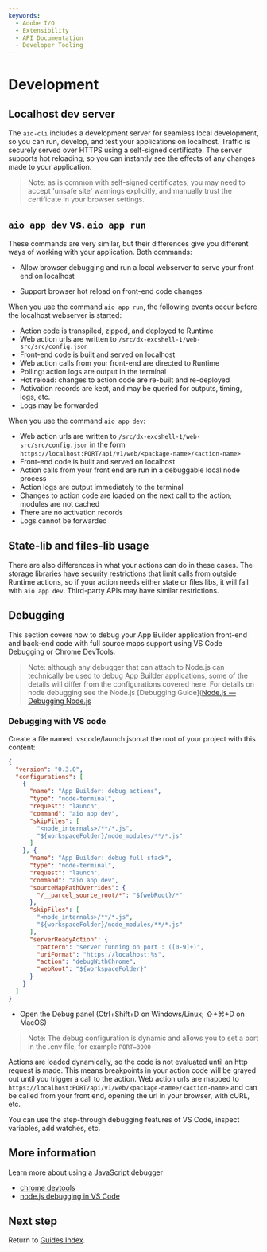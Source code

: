 ```yaml
---
keywords:
  - Adobe I/O
  - Extensibility
  - API Documentation
  - Developer Tooling
---
```


# Development

## Localhost dev server

The `aio-cli` includes a development server for seamless local development, so you can run, develop, and test your applications on localhost. Traffic is securely served over HTTPS using a self-signed certificate. The server supports hot reloading, so you can instantly see the effects of any changes made to your application.

> Note: as is common with self-signed certificates, you may need to accept 'unsafe site' warnings explicitly, and manually trust the certificate in your browser settings.

## `aio app dev` vs. `aio app run`

These commands are very similar, but their differences give you different ways of working with your application. Both commands:

- Allow  browser debugging and run a local webserver to serve your front end on localhost

- Support browser hot reload on front-end code changes

When you use the command `aio app run`, the following events occur before the localhost webserver is started:

- Action code is transpiled, zipped, and deployed to Runtime
- Web action urls are written to `/src/dx-excshell-1/web-src/src/config.json`
- Front-end code is built and served on localhost
- Web action calls from your front-end are directed to Runtime
- Polling: action logs are output in the terminal
- Hot reload: changes to action code are re-built and re-deployed
- Activation records are kept, and may be queried for outputs, timing, logs, etc.
- Logs may be forwarded

When you use the command `aio app dev`:

- Web action urls are written to `/src/dx-excshell-1/web-src/src/config.json` in the form `https://localhost:PORT/api/v1/web/<package-name>/<action-name>`
- Front-end code is built and served on localhost
- Action calls from your front end are run in a debuggable local node process
- Action logs are output immediately to the terminal
- Changes to action code are loaded on the next call to the action; modules are not cached
- There are no activation records
- Logs cannot be forwarded

## State-lib and files-lib usage

There are also differences in what your actions can do in these cases. The storage libraries have security restrictions that limit calls from outside Runtime actions, so if your action needs either state or files libs, it will fail with `aio app dev`.  Third-party APIs may have similar restrictions.

## Debugging

This section covers how to debug your App Builder application front-end and back-end code with full source maps support using VS Code Debugging or Chrome DevTools.

> Note: although any debugger that can attach to Node.js can technically be used to debug App Builder applications, some of the details will differ from the configurations covered here. For details on node debugging see the Node.js [Debugging Guide]([Node.js — Debugging Node.js](https://nodejs.org/en/learn/getting-started/debugging)

### Debugging with VS code

Create a file named .vscode/launch.json at the root of your project with this content:

```json
{
  "version": "0.3.0",
  "configurations": [
    {
      "name": "App Builder: debug actions",
      "type": "node-terminal",
      "request": "launch",
      "command": "aio app dev",
      "skipFiles": [
        "<node_internals>/**/*.js",
        "${workspaceFolder}/node_modules/**/*.js"
      ]
    }, {
      "name": "App Builder: debug full stack",
      "type": "node-terminal",
      "request": "launch",
      "command": "aio app dev",
      "sourceMapPathOverrides": {
        "/__parcel_source_root/*": "${webRoot}/*"
      },
      "skipFiles": [
        "<node_internals>/**/*.js",
        "${workspaceFolder}/node_modules/**/*.js"
      ],
      "serverReadyAction": {
        "pattern": "server running on port : ([0-9]+)",
        "uriFormat": "https://localhost:%s",
        "action": "debugWithChrome",
        "webRoot": "${workspaceFolder}"
      }
    }
  ]
}
```

- Open the Debug panel (Ctrl+Shift+D on Windows/Linux; ⇧+⌘+D on MacOS)

> Note: The debug configuration is dynamic and allows you to set a port in the .env file, for example `PORT=3000`

Actions are loaded dynamically, so the code is not evaluated until an http request is made.  This means breakpoints in your action code will be grayed out until you trigger a call to the action. Web action urls are mapped to `https://localhost:PORT/api/v1/web/<package-name>/<action-name>` and can be called from your front end, opening the url in your browser, with cURL, etc.

You can use the step-through debugging features of VS Code, inspect variables, add watches, etc.

## More information

Learn more about using a JavaScript debugger

- [chrome devtools](https://developer.chrome.com/docs/devtools/)
- [node.js debugging in VS Code](https://code.visualstudio.com/docs/nodejs/nodejs-debugging)

## Next step

Return to [Guides Index](../guides_index.md).
